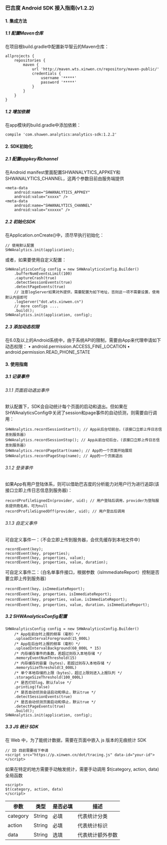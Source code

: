 ### 巴吉度 Android SDK 接入指南(v1.2.2)

#### 1. 集成方法
##### 1.1 配置Maven仓库
在项目根build.gradle中配置新华智云的Maven仓库：

```
allprojects {
    repositories {
        maven {
            url 'http://maven.wts.xinwen.cn/repository/maven-public/'
            credentials {
                username '*****'
                password '*****'
            }
        }
    }
}
```
##### 1.2 增加依赖
在app模块的build.gradle中添加依赖：

```
compile 'com.shuwen.analytics:analytics-sdk:1.2.2'
```

#### 2. SDK初始化
##### 2.1 配置appkey和channel
在Android manifest里面配置SHWANALYTICS_APPKEY和SHWANALYTICS_CHANNEL，这两个参数目前由服务端提供

```
<meta-data
    android:name="SHWANALYTICS_APPKEY"
    android:value="xxxxx" />
<meta-data
    android:name="SHWANALYTICS_CHANNEL"
    android:value="xxxxxx" />
```

##### 2.2 初始化SDK
在Application.onCreate()中，须尽早执行初始化：

```
// 使用默认配置
SHWAnalytics.init(application);
```

或者，如果要使用自定义配置：

```
SHWAnalyticsConfig config = new SHWAnalyticsConfig.Builder()
    .bufferNumEventsLimit(100)
    .captureCrash(true)
    .detectSessionEvents(true)
    .detectPageEvents(true)
    // 注意logServer如果对外提供，需要配置为如下地址，否则这一项不需要设置，使用默认内容即可
    .logServer("dot.wts.xinwen.cn")
    // more configs ....
    .build();
SHWAnalytics.init(application, config);
```

##### 2.3 添加动态权限
在6.0及以上的Android系统中，由于系统API的限制，需要由App来代理申请如下动态权限：
• android.permission.ACCESS_FINE_LOCATION
• android.permission.READ_PHONE_STATE

#### 3. 使用指南
##### 3.1 记录事件
###### 3.1.1 页面启动退出事件
默认配置下，SDK会自动统计每个页面的启动和退出。但如果在SHWAnalyticsConfig中关闭了session和page事件的自动侦测，则需要自行调用：

```
SHWAnalytics.recordSessionStart(); // App从后台切前台，(该接口立即上传日志信息到服务器)
SHWAnalytics.recordSessionStop(); // App从前台切后台，(该接口立即上传日志信息到服务器)
SHWAnalytics.recordPageStart(name); // App的一个页面开始展现
SHWAnalytics.recordPageStop(name); // App的一个页面退出
```

###### 3.1.2 登录事件
如果App有用户登陆体系，则可以借助巴吉度的分析能力对用户行为进行追踪(该接口立即上传日志信息到服务器)：

```
recordProfileSignedIn(provider, uid); // 用户登陆后调用，provider为登陆服务提供商名称，可为null
recordProfileSignedOff(provider, uid); // 用户登出后调用
```

###### 3.1.3 自定义事件
可自定义事件一：（不会立即上传到服务器，会优先缓存到本地文件中）

```
recordEvent(key);
recordEvent(key, properties);
recordEvent(key, properties, value);
recordEvent(key, properties, value, duration);
```

可自定义事件二：（白名单事件接口，根据参数（isImmediateReport）控制是否要立即上传到服务器）

```
recordEvent(key，isImmediateReport);
recordEvent(key, properties，isImmediateReport);
recordEvent(key, properties, value，isImmediateReport);
recordEvent(key, properties, value, duration，isImmediateReport);
```

##### 3.2 SHWAnalyticsConfig配置

```
SHWAnalyticsConfig config = new SHWAnalyticsConfig.Builder()
    /* App在前台时上报的频率（毫秒）*/
    .uploadIntervalForeground(15_000L)
    /* App在后台时上报的频率（毫秒）*/
    .uploadIntervalBackground(60_000L * 15)
    /* 内存缓存事件的条数，若超过则存入本地存储 */    
    .memoryEventNumThreshold(15)
    /* 内存缓存的容量（bytes），若超过则存入本地存储 */
    .memorySizeThreshold(3_000L)
    /* 单个本地存储的上限（bytes），超过上限则进入上报队列 */
    .storageSizeThreshold(100_000L)
    /* 是否打印log，默认false */
    .printLog(false)
    /* 是否自动侦测会话启动和停止，默认true */
    .detectSessionEvents(true)
    /* 是否自动侦测页面启动和停止，默认true */
    .detectPageEvents(true)
    .build();
SHWAnalytics.init(application, config);
```

##### 3.3 JS 统计 SDK
在 Web 中，为了能统计数据，需要在页面中嵌入 js 版本的无痕统计 SDK

```
// ID 目前需要线下申请
<script src="https://p.xinwen.cn/dot/tracing.js" data-id="your-id"></script>
```

如果在特定的地方需要手动触发统计，需要手动调用 $t(category, action, data) 全局函数

```
<script>
$t(category, action, data)
</script>
```


| 参数 | 类型 | 是否必填 |描述  |
| --- | --- | --- | --- |
| category |String  |必填  |代表统计分类  |
| action |String  |必填  |代表统计标识  |
|data  |String  | 选填 |代表统计额外参数  |


